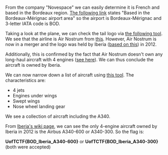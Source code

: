 From the company "Novespace" we can easily determine it is French and based in the Bordeaux region. [The following link](https://www.airzerog.com/novespace-and-avico/) states "Based in the Bordeaux-Mérignac airport area" so the airport is Bordeaux-Mérignac and 3-letter IATA code is BOD.

Taking a look at the plane, we can check the tail logo via [the following tool](https://airlinersgallery.smugmug.com/Airline-Tails/Airline-Tails/). We see that the airline is Air Nostrum from [this](https://airlinersgallery.smugmug.com/Airline-Tails/Airline-Tails/i-tbxJNgq/A). However, Air Nostrum is now in a merger and the logo was held by Iberia ([based on this](https://en.wikipedia.org/wiki/Iberia_(airline)#/media/File:Iberia_logo.svg)) in 2012.

Additionally, this is confirmed by the fact that Air Nostrum doesn't own any long-haul aircraft with 4 engines ([see here](https://web.archive.org/web/20120720152644/http://en.wikipedia.org/wiki/Air_Nostrum)). We can thus conclude the aircraft is owned by Iberia.

We can now narrow down a list of aircraft using [this tool](https://www.aircraftrecognitionguide.com/identify-aircraft/identify-by-airplane-characteristics). The characteristics are:
* 4 jets
* Engines under wings
* Swept wings
* Nose wheel landing gear

We see a collection of aircraft including the A340.

From [Iberia's wiki page](https://en.wikipedia.org/wiki/Iberia_(airline)), we can see the only 4-engine aircraft owned by Iberia in 2012 is the Airbus A340-600 or A340-300. So the flag is:

**UofTCTF{BOD_Iberia_A340-600}** or **UofTCTF{BOD_Iberia_A340-300}** (both were accepted)